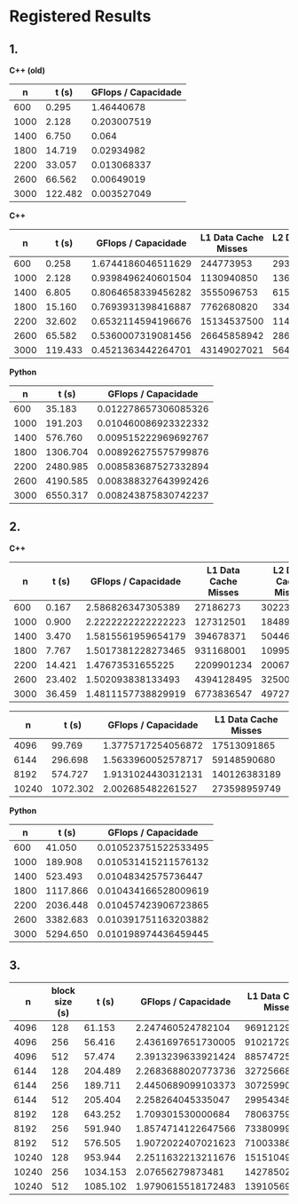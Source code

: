 # Registered Results

## 1.

**C++ (old)**

| n   | t (s) | GFlops / Capacidade |
|-----|-------|---------------------|
|600  | 0.295 | 1.46440678 |
|1000 | 2.128 | 0.203007519 |
|1400 | 6.750 | 0.064 |
|1800 | 14.719 | 0.02934982 |
|2200 | 33.057 | 0.013068337 |
|2600 | 66.562 | 0.00649019 |
|3000 | 122.482 | 0.003527049 |

**C++**

| n   | t (s) | GFlops / Capacidade | L1 Data Cache Misses | L2 Data Cache Misses |
|-----|-------|---------------------| -------------------- | -------------------- |
|600  | 0.258 | 1.6744186046511629 | 244773953  | 29322622 |
|1000 | 2.128 | 0.9398496240601504 | 1130940850 | 136273561 |
|1400 | 6.805 | 0.8064658339456282 | 3555096753 | 615035881 |
|1800 | 15.160 | 0.7693931398416887 | 7762680820 | 3342669371 |
|2200 | 32.602 | 0.6532114594196676 | 15134537500 | 11426767223 |
|2600 | 65.582 | 0.5360007319081456| 26645858942 | 28669986533 |
|3000 | 119.433 | 0.4521363442264701| 43149027021 | 56431603890 |

**Python**

| n   | t (s) | GFlops / Capacidade |
|-----|-------|---------------------|
|600  | 35.183 | 0.012278657306085326 |
|1000 | 191.203 | 0.010460086923322332 |
|1400 | 576.760 | 0.009515222969692767 |
|1800 | 1306.704 | 0.008926275575799876|
|2200 | 2480.985 | 0.008583687527332894|
|2600 | 4190.585 | 0.008388327643992426 |
|3000 | 6550.317 | 0.008243875830742237 |

## 2.

**C++**

| n   | t (s) | GFlops / Capacidade |  L1 Data Cache Misses | L2 Data Cache Misses |
|-----|-------|---------------------| ----- | ----- |
|600  | 0.167 | 2.586826347305389 | 27186273 | 30223616 |
|1000 | 0.900 | 2.2222222222222223 | 127312501 | 184896835 |
|1400 | 3.470 | 1.5815561959654179 | 394678371 | 504461139 | 
|1800 | 7.767 | 1.5017381228273465 | 931168001 | 1099572588 |
|2200 | 14.421 | 1.47673531655225 | 2209901234 | 2006783275 |
|2600 | 23.402 | 1.502093838133493 | 4394128495 | 3250097304 | 
|3000 | 36.459 | 1.4811157738829919 | 6773836547 | 4972763371 |


| n   | t (s) | GFlops / Capacidade | L1 Data Cache Misses | L2 Data Cache Misses |
|-----|-------|---------------------| ----- | ----- |
|4096 | 99.769 | 1.3775717254056872 | 17513091865 | 12519345650 |
|6144 | 296.698 | 1.5633960052578717 | 59148590680 | 42037363292 |
|8192 | 574.727 | 1.9131024430312131 | 140126383189 | 98948004971 | 
|10240| 1072.302 | 2.002685482261527 | 273598959749 | 195059329533 |

**Python**

| n   | t (s) | GFlops / Capacidade |
|-----|-------|---------------------|
|600  | 41.050 | 0.010523751522533495|
|1000 | 189.908 | 0.010531415211576132|
|1400 | 523.493 | 0.01048342575736447 |
|1800 | 1117.866 | 0.010434166528009619 |
|2200 | 2036.448 | 0.010457423906723865 |
|2600 | 3382.683 | 0.010391751163203882 |
|3000 | 5294.650 | 0.010198974436459445 |

## 3.

| n   | block size (s) | t (s) | GFlops / Capacidade |  L1 Data Cache Misses | L2 Data Cache Misses |
|-----|-----------|-------|---------------------| --- | --- |
|4096 | 128 | 61.153|2.247460524782104 |9691212983 | 17662146027 |
|4096 | 256 | 56.416|2.4361697651730005 | 9102172943 | 13276842928 |
|4096 | 512 | 57.474| 2.3913239633921424 | 8857472547 | 10172218117 |
|6144 | 128 | 204.489| 2.2683688020773736 |  32725668530 | 60138407543 |
|6144 | 256 | 189.711| 2.4450689099103373 | 30725990968  | 44913026892 |
|6144 | 512 | 205.404| 2.258264045335047 | 29954348576  | 36899310576 |
|8192 | 128 | 643.252| 1.709301530000684 | 78063759562 | 145675644840 |
|8192 | 256 | 591.940| 1.8574714122647566 | 73380999289  | 119643036552 |
|8192 | 512 | 576.505| 1.9072022407021623 | 71003386677  | 103179843333 |
|10240| 128 | 953.944| 2.2511632213211676 | 151510491393  | 275907467427 |
|10240| 256 | 1034.153| 2.07656279873481 | 142785021472  | 219120380524 |
|10240| 512 | 1085.102| 1.9790615518172483 | 139105698984 | 202753921169 |
